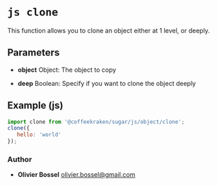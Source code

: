 


<!-- @namespace    sugar.node.object -->

# ```js clone ```


This function allows you to clone an object either at 1 level, or deeply.

## Parameters

- **object**  Object: The object to copy

- **deep**  Boolean: Specify if you want to clone the object deeply



## Example (js)

```js
import clone from '@coffeekraken/sugar/js/object/clone';
clone({
   hello: 'world'
});
```


### Author
- **Olivier Bossel** <a href="mailto:olivier.bossel@gmail.com">olivier.bossel@gmail.com</a> 



